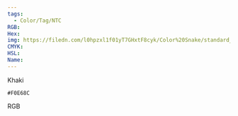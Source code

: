 ```yaml
---
tags:
  - Color/Tag/NTC
RGB:
Hex:
img: https://filedn.com/l0hpzxl1f01yT7GHxtF8cyk/Color%20Snake/standard_csv_to_svg//F0E68C.svg
CMYK:
HSL:
Name:
---
```

Khaki
```palette
#F0E68C
```
RGB
